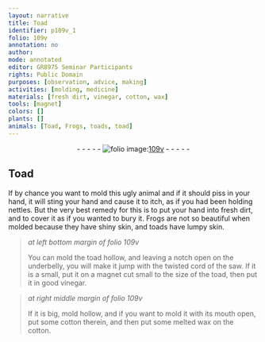 ```yaml
---
layout: narrative
title: Toad
identifier: p109v_1
folio: 109v
annotation: no
author:
mode: annotated
editor: GR8975 Seminar Participants
rights: Public Domain
purposes: [observation, advice, making]
activities: [molding, medicine]
materials: [fresh dirt, vinegar, cotton, wax]
tools: [magnet]
colors: []
plants: []
animals: [Toad, Frogs, toads, toad]
---
```


 <div class="folio" align="center">- - - - - <a href="http://gallica.bnf.fr/ark:/12148/btv1b10500001g/f224.image" target="_blank"><img src="https://cu-mkp.github.io/GR8975-edition/assets/photo-icon.png" alt="folio image: " style="display:inline-block; margin-bottom:-3px;"/>109v</a> - - - - - </div>    <span class="activity"></span> <span class="activity"></span> 

## <span class="animal">Toad</span>

 
If by chance you want to mold this ugly animal and if it should piss in your hand, it will sting your hand and cause it to itch, as if you had been holding nettles. But the very best remedy for this is to put your hand into <span class="material">fresh dirt</span>, and to cover it as if you wanted to bury it. <span class="animal">Frogs</span> are not so beautiful when molded because they have shiny skin, and <span class="animal">toads</span> have lumpy skin.
 
> *at left bottom margin of folio 109v*
> 
>  You can mold the <span class="animal">toad</span> hollow, and leaving a notch open on the underbelly, you will make it jump with the twisted cord of the saw. If it is a small, put it on a <span class="tool">magnet</span> cut small to the size of the <span class="animal">toad</span>, then put it in good <span class="material">vinegar</span>.
 
> *at right middle margin of folio 109v*
> 
>  If it is big, mold hollow, and if you want to mold it with its mouth open, put some <span class="material">cotton</span> therein, and then put some melted <span class="material">wax</span> on the <span class="material">cotton</span>.
 